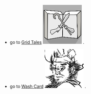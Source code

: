
- go to [Grid Tales](./GridTales/index.md)  ![logo](./GridTales/logo.png) .




- go to [Wash Card](./WashCard/index.md)  ![logo](./WashCard/logo.png) .


